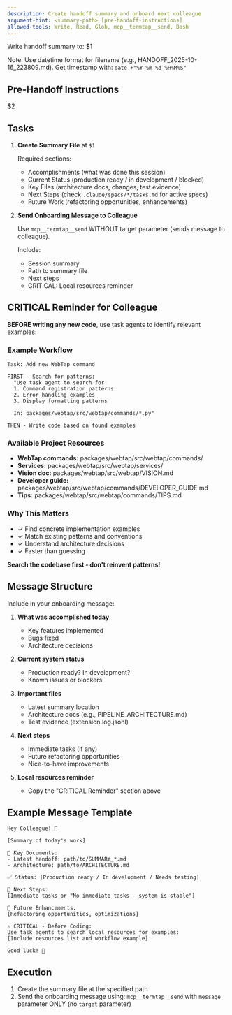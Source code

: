 ```yaml
---
description: Create handoff summary and onboard next colleague
argument-hint: <summary-path> [pre-handoff-instructions]
allowed-tools: Write, Read, Glob, mcp__termtap__send, Bash
---
```


Write handoff summary to: $1

Note: Use datetime format for filename (e.g., HANDOFF_2025-10-16_223809.md).
Get timestamp with: `date +"%Y-%m-%d_%H%M%S"`

## Pre-Handoff Instructions

$2

## Tasks

1. **Create Summary File** at `$1`

   Required sections:
   - Accomplishments (what was done this session)
   - Current Status (production ready / in development / blocked)
   - Key Files (architecture docs, changes, test evidence)
   - Next Steps (check `.claude/specs/*/tasks.md` for active specs)
   - Future Work (refactoring opportunities, enhancements)

2. **Send Onboarding Message to Colleague**

   Use `mcp__termtap__send` WITHOUT target parameter (sends message to colleague).

   Include:
   - Session summary
   - Path to summary file
   - Next steps
   - CRITICAL: Local resources reminder

## CRITICAL Reminder for Colleague

**BEFORE writing any new code**, use task agents to identify relevant examples:

### Example Workflow
```
Task: Add new WebTap command

FIRST - Search for patterns:
  "Use task agent to search for:
  1. Command registration patterns
  2. Error handling examples
  3. Display formatting patterns

  In: packages/webtap/src/webtap/commands/*.py"

THEN - Write code based on found examples
```

### Available Project Resources
- **WebTap commands:** packages/webtap/src/webtap/commands/
- **Services:** packages/webtap/src/webtap/services/
- **Vision doc:** packages/webtap/src/webtap/VISION.md
- **Developer guide:** packages/webtap/src/webtap/commands/DEVELOPER_GUIDE.md
- **Tips:** packages/webtap/src/webtap/commands/TIPS.md

### Why This Matters
- ✓ Find concrete implementation examples
- ✓ Match existing patterns and conventions
- ✓ Understand architecture decisions
- ✓ Faster than guessing

**Search the codebase first - don't reinvent patterns!**

## Message Structure

Include in your onboarding message:

1. **What was accomplished today**
   - Key features implemented
   - Bugs fixed
   - Architecture decisions

2. **Current system status**
   - Production ready? In development?
   - Known issues or blockers

3. **Important files**
   - Latest summary location
   - Architecture docs (e.g., PIPELINE_ARCHITECTURE.md)
   - Test evidence (extension.log.jsonl)

4. **Next steps**
   - Immediate tasks (if any)
   - Future refactoring opportunities
   - Nice-to-have improvements

5. **Local resources reminder**
   - Copy the "CRITICAL Reminder" section above

## Example Message Template

```
Hey Colleague! 👋

[Summary of today's work]

📄 Key Documents:
- Latest handoff: path/to/SUMMARY_*.md
- Architecture: path/to/ARCHITECTURE.md

✅ Status: [Production ready / In development / Needs testing]

🎯 Next Steps:
[Immediate tasks or "No immediate tasks - system is stable"]

🔮 Future Enhancements:
[Refactoring opportunities, optimizations]

⚠️ CRITICAL - Before Coding:
Use task agents to search local resources for examples:
[Include resources list and workflow example]

Good luck! 🚀
```

## Execution

1. Create the summary file at the specified path
2. Send the onboarding message using: `mcp__termtap__send` with `message` parameter ONLY (no `target` parameter)
